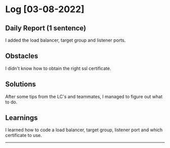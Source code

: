 # Log [03-08-2022]
 
## Daily Report (1 sentence)

I added the load balancer, target group and listener ports. 
 
## Obstacles

I didn't know how to obtain the right ssl certificate.

## Solutions

After some tips from the LC's and teammates, I managed to figure out what to do.

## Learnings

I learned how to code a load balancer, target group, listener port and which certificate to use.

---
